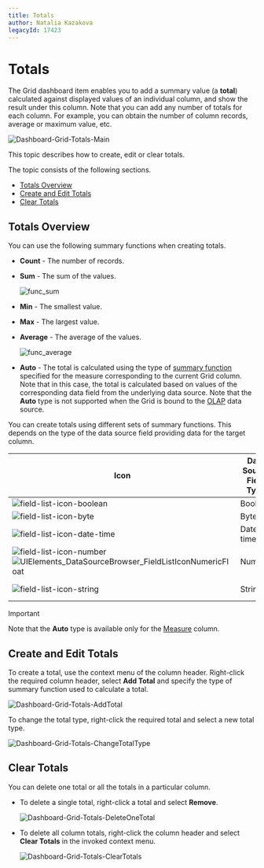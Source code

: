 ```yaml
---
title: Totals
author: Natalia Kazakova
legacyId: 17423
---
```

# Totals
The Grid dashboard item enables you to add a summary value (a **total**) calculated against displayed values of an individual column, and show the result under this column. Note that you can add any number of totals for each column. For example, you can obtain the number of column records, average or maximum value, etc.

![Dashboard-Grid-Totals-Main](../../../../images/img120084.png)

This topic describes how to create, edit or clear totals.

The topic consists of the following sections.
* [Totals Overview](#overview)
* [Create and Edit Totals](#create)
* [Clear Totals](#clear)

<a name="overview"/>

## Totals Overview
You can use the following summary functions when creating totals.
* **Count** - The number of records.
* **Sum** - The sum of the values.
	
	![func_sum](../../../../images/img4460.png)
* **Min** - The smallest value.
* **Max** - The largest value.
* **Average** - The average of the values.
	
	![func_average](../../../../images/img4457.png)
* **Auto** - The total is calculated using the type of [summary function](../../data-shaping/summarization.md) specified for the measure corresponding to the current Grid column. Note that in this case, the total is calculated based on values of the corresponding data field from the underlying data source. Note that the **Auto** type is not supported when the Grid is bound to the [OLAP](../../providing-data/connecting-to-olap-cubes.md) data source.

You can create totals using different sets of summary functions. This depends on the type of the data source field providing data for the target column.

| Icon | Data Source Field Type | Supported Totals |
|---|---|---|
| ![field-list-icon-boolean](../../../../images/img18791.png) | Boolean | Count |
| ![field-list-icon-byte](../../../../images/img18792.png) | Byte | Count |
| ![field-list-icon-date-time](../../../../images/img18795.png) | Date-time | Min, Max, Count |
| ![field-list-icon-number](../../../../images/img18796.png) ![UIElements_DataSourceBrowser_FieldListIconNumericFloat](../../../../images/img20881.png) | Numeric | All available types |
| ![field-list-icon-string](../../../../images/img18798.png) | String | Min, Max, Count |

> [!IMPORTANT]
> Note that the **Auto** type is available only for the [Measure](columns/measure-column.md) column.

<a name="create"/>

## Create and Edit Totals
To create a total, use the context menu of the column header. Right-click the required column header, select **Add Total** and specify the type of summary function used to calculate a total.

![Dashboard-Grid-Totals-AddTotal](../../../../images/img120080.png)

To change the total type, right-click the required total and select a new total type.

![Dashboard-Grid-Totals-ChangeTotalType](../../../../images/img120104.png)

<a name="clear"/>

## Clear Totals
You can delete one total or all the totals in a particular column.
* To delete a single total, right-click a total and select **Remove**.
	
	![Dashboard-Grid-Totals-DeleteOneTotal](../../../../images/img120107.png)
* To delete all column totals, right-click the column header and select **Clear Totals** in the invoked context menu.
	
	![Dashboard-Grid-Totals-ClearTotals](../../../../images/img120106.png)